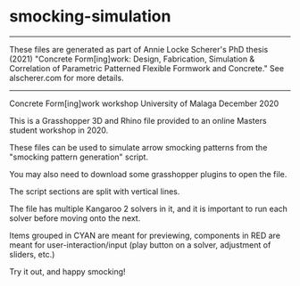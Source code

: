 # smocking-simulation
**************************************************************************************************************************************************************************

These files are generated as part of Annie Locke Scherer's PhD thesis (2021) "Concrete Form[ing]work: Design, Fabrication, Simulation & Correlation of Parametric Patterned Flexible Formwork and Concrete." See alscherer.com for more details. 

-----------------------------------
Concrete Form[ing]work workshop 
University of Malaga 
December 2020

This is a Grasshopper 3D and Rhino file provided to an online Masters student workshop in 2020. 

These files can be used to simulate arrow smocking patterns from the "smocking pattern generation" script. 

You may also need to download some grasshopper plugins to open the file. 

The script sections are split with vertical lines. 

The file has multiple Kangaroo 2 solvers in it, and it is important to run each solver before moving onto the next. 

Items grouped in CYAN are meant for previewing, components in RED are meant for user-interaction/input (play button on a solver, adjustment of sliders, etc.)

Try it out, and happy smocking!
